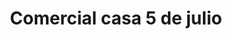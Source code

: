 ---
title: "Comercial casa 5 de julio"
url: /puerto-la-cruz/comercial-casa-5-de-julio/
shop: Warenhaus
---